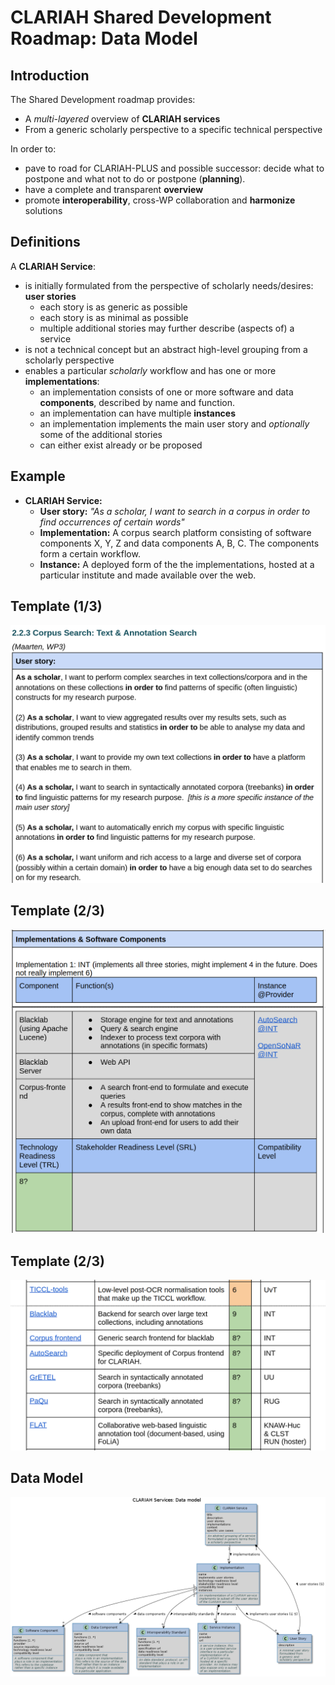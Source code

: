 # CLARIAH Shared Development Roadmap: Data Model

## Introduction

The Shared Development roadmap provides:

* A *multi-layered* overview of **CLARIAH services**
* From a generic scholarly perspective to a specific technical perspective

In order to:

* pave to road for CLARIAH-PLUS and possible successor: decide what to postpone
  and what not to do or postpone (**planning**).
* have a complete and transparent **overview**
* promote **interoperability**, cross-WP collaboration and **harmonize** solutions

## Definitions

A **CLARIAH Service**:

* is initially formulated from the perspective of scholarly needs/desires: **user stories**
    * each story is as generic as possible
    * each story is as minimal as possible
    * multiple additional stories may further describe (aspects of) a service
* is not a technical concept but an abstract high-level grouping from a scholarly perspective
* enables a particular *scholarly* workflow and has one or more **implementations**:
    * an implementation consists of one or more software and data **components**, described
      by name and function.
    * an implementation can have multiple **instances**
    * an implementation implements the main user story and *optionally* some of the additional stories
    * can either exist already or be proposed

## Example

* **CLARIAH Service:**
    * **User story:** *"As a scholar, I want to search in a corpus in order to find occurrences of certain words"*
    * **Implementation:** A corpus search platform consisting of software components X, Y, Z
      and data components A, B, C. The components form a certain workflow.
    * **Instance:** A deployed form of the the implementations, hosted at a particular institute and made
      available over the web.

## Template (1/3)

![CLARIAH Service described by user stories](example1.png)

## Template (2/3)

![Implementation of a CLARIAH service](example2.png)

## Template (2/3)

![Stand-off components](example3.png)

## Data Model

![Data model overview](../clariahservice.png)




